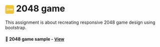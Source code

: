 # <span><img src="./logo.png" alt=“2024” style="height: 1em; vertical-align: middle;"></span> 2048 game 

This assignment is about recreating responsive 2048 game design using bootstrap.

<h4>🔹 2048 game sample - <a href="https://simonakom.github.io/2048-game/game-2048.html" style="font-size:small;">View</a><h4>